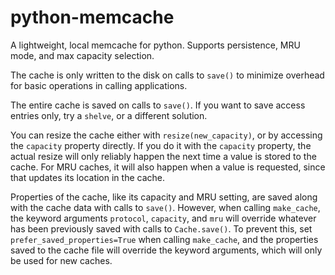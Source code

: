 # python-memcache
A  lightweight, local memcache for python. Supports persistence, MRU mode, and max capacity selection.

The cache is only written to the disk on calls to `save()` to minimize overhead for basic operations in calling applications.

The entire cache is saved on calls to `save()`. If you want to save access entries only, try a `shelve`, or a different solution.

You can resize the cache either with `resize(new_capacity)`, or by accessing the `capacity` property directly.
If you do it with the `capacity` property, the actual resize will only reliably happen the next time a value is stored to the cache. 
For MRU caches, it will also happen when a value is requested, since that updates its location in the cache.

Properties of the cache, like its capacity and MRU setting, are saved along with the cache data with calls to `save()`. 
However, when calling `make_cache`, the keyword arguments `protocol`, `capacity`, and `mru` will override whatever has been previously saved with calls to `Cache.save()`.
To prevent this, set `prefer_saved_properties=True` when calling `make_cache`, and the properties saved to the cache file will override the keyword arguments, which will only be used for new caches.
